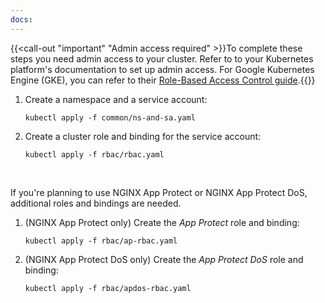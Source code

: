 ```yaml
---
docs: 
---
```


{{<call-out "important" "Admin access required" >}}To complete these steps you need admin access to your cluster. Refer to to your Kubernetes platform's documentation to set up admin access. For Google Kubernetes Engine (GKE), you can refer to their [Role-Based Access Control guide](https://cloud.google.com/kubernetes-engine/docs/how-to/role-based-access-control).{{</call-out>}}

1. Create a namespace and a service account:

    ```shell
    kubectl apply -f common/ns-and-sa.yaml
    ```

2. Create a cluster role and binding for the service account:

    ```shell
    kubectl apply -f rbac/rbac.yaml
    ```

<br>

If you're planning to use NGINX App Protect or NGINX App Protect DoS, additional roles and bindings are needed.

1. (NGINX App Protect only) Create the *App Protect* role and binding:

    ```shell
    kubectl apply -f rbac/ap-rbac.yaml
    ```

2. (NGINX App Protect DoS only) Create the *App Protect DoS* role and binding:

    ```shell
    kubectl apply -f rbac/apdos-rbac.yaml
    ```

